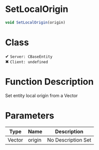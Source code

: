# SetLocalOrigin
```js
void SetLocalOrigin(origin)
```
# Class
✔ `Server: CBaseEntity`  
✖ `Client: undefined`  

# Function Description
Set entity local origin from a Vector
# Parameters
Type|Name|Description
--|--|--
Vector|origin|No Description Set
